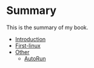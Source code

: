 # Summary
This is the summary of my book.
* [Introduction](README.md)
* [First-linux](Install/My-First-Linux.md)
* [Other](Other/README.md)
	* [AutoRun](Other/AutoRun/AutoRun类病毒防治策略.md)
